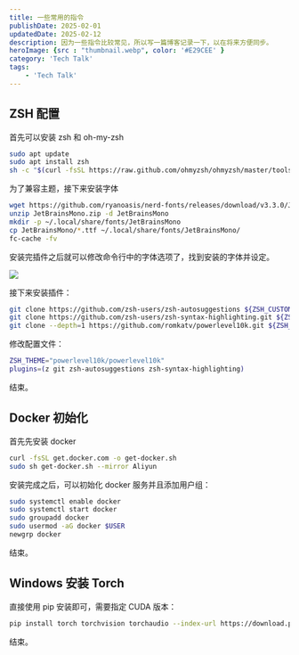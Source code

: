 ```yaml
---
title: 一些常用的指令
publishDate: 2025-02-01
updatedDate: 2025-02-12
description: 因为一些指令比较常见，所以写一篇博客记录一下，以在将来方便同步。
heroImage: {src : "thumbnail.webp", color: '#E29CEE' }
category: 'Tech Talk'
tags:
    - 'Tech Talk'
---
```


## ZSH 配置

首先可以安装 zsh 和 oh-my-zsh

```bash
sudo apt update
sudo apt install zsh
sh -c "$(curl -fsSL https://raw.github.com/ohmyzsh/ohmyzsh/master/tools/install.sh)"
```

为了兼容主题，接下来安装字体

```bash
wget https://github.com/ryanoasis/nerd-fonts/releases/download/v3.3.0/JetBrainsMono.zip -O JetBrainsMono.zip
unzip JetBrainsMono.zip -d JetBrainsMono
mkdir -p ~/.local/share/fonts/JetBrainsMono
cp JetBrainsMono/*.ttf ~/.local/share/fonts/JetBrainsMono/
fc-cache -fv
```

安装完插件之后就可以修改命令行中的字体选项了，找到安装的字体并设定。


<div class="flex justify-center my-4">
    <img src="https://pic.axi404.top/image.45hryie6yz.webp" class="rounded-lg shadow-md max-w-xl w-full" />
</div>

接下来安装插件：

```bash
git clone https://github.com/zsh-users/zsh-autosuggestions ${ZSH_CUSTOM:-~/.oh-my-zsh/custom}/plugins/zsh-autosuggestions
git clone https://github.com/zsh-users/zsh-syntax-highlighting.git ${ZSH_CUSTOM:-~/.oh-my-zsh/custom}/plugins/zsh-syntax-highlighting
git clone --depth=1 https://github.com/romkatv/powerlevel10k.git ${ZSH_CUSTOM:-$HOME/.oh-my-zsh/custom}/themes/powerlevel10k
```

修改配置文件：

```bash title="~/.zshrc"
ZSH_THEME="powerlevel10k/powerlevel10k"
plugins=(z git zsh-autosuggestions zsh-syntax-highlighting)
```

结束。

## Docker 初始化

首先先安装 docker

```bash
curl -fsSL get.docker.com -o get-docker.sh
sudo sh get-docker.sh --mirror Aliyun
```

安装完成之后，可以初始化 docker 服务并且添加用户组：

```bash
sudo systemctl enable docker
sudo systemctl start docker
sudo groupadd docker
sudo usermod -aG docker $USER
newgrp docker
```

结束。

## Windows 安装 Torch

直接使用 pip 安装即可，需要指定 CUDA 版本：

```bash
pip install torch torchvision torchaudio --index-url https://download.pytorch.org/whl/cu121
```

结束。
